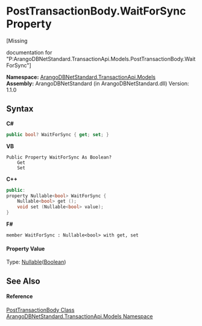 # PostTransactionBody.WaitForSync Property 
 

\[Missing <summary> documentation for "P:ArangoDBNetStandard.TransactionApi.Models.PostTransactionBody.WaitForSync"\]

**Namespace:**&nbsp;<a href="11a5cf74-6bc1-28c9-ea61-87f0e62011a0">ArangoDBNetStandard.TransactionApi.Models</a><br />**Assembly:**&nbsp;ArangoDBNetStandard (in ArangoDBNetStandard.dll) Version: 1.1.0

## Syntax

**C#**<br />
``` C#
public bool? WaitForSync { get; set; }
```

**VB**<br />
``` VB
Public Property WaitForSync As Boolean?
	Get
	Set
```

**C++**<br />
``` C++
public:
property Nullable<bool> WaitForSync {
	Nullable<bool> get ();
	void set (Nullable<bool> value);
}
```

**F#**<br />
``` F#
member WaitForSync : Nullable<bool> with get, set

```


#### Property Value
Type: <a href="https://docs.microsoft.com/dotnet/api/system.nullable-1" target="_blank" rel="noopener noreferrer">Nullable</a>(<a href="https://docs.microsoft.com/dotnet/api/system.boolean" target="_blank" rel="noopener noreferrer">Boolean</a>)

## See Also


#### Reference
<a href="9d8ed3cd-06ca-f476-3eb5-30532e4c9c0f">PostTransactionBody Class</a><br /><a href="11a5cf74-6bc1-28c9-ea61-87f0e62011a0">ArangoDBNetStandard.TransactionApi.Models Namespace</a><br />